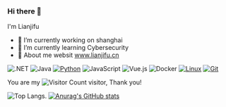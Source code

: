 ### Hi there 👋

I'm Lianjifu 

- 🔭 I’m currently working on shanghai
- 🌱 I’m currently learning Cybersecurity
- 💬 About me websit www.lianjifu.cn 
<!-- - 👯 I’m looking to collaborate on ...
- 🤔 I’m looking for help with ...
- 📫 How to reach me: ...
- 😄 Pronouns: ...
- ⚡ Fun fact: ... -->


![.NET](https://img.shields.io/badge/.NET-512BD4?style=flat-square&logo=C-Sharp&logoColor=ffffff)
![Java](https://img.shields.io/badge/-Java-007396?style=flat-square&logo=java&logoColor=ffffff)
[![Python](https://img.shields.io/badge/-Python-3776AB?style=flat-square&logo=python&logoColor=ffffff)](https://www.python.org/)
![JavaScript](https://img.shields.io/badge/JavaScript-F7DF1E?style=flat-square&logo=JavaScript&logoColor=ffffff)
![Vue.js](https://img.shields.io/badge/-Vue.js-4FC08D?style=flat-square&logo=Vue.js&logoColor=ffffff)
![Docker](https://img.shields.io/badge/Docker-2496ED?style=flat-square&logo=docker&logoColor=ffffff)
[![Linux](https://img.shields.io/badge/-Linux-333333?style=flat-square&logo=linux&logoColor=white)](https://www.linuxfoundation.org/)
[![Git](https://img.shields.io/badge/-Git-f05032?style=flat-square&logo=git&logoColor=white)](https://git-scm.com/)



You are my ![Visitor Count](https://profile-counter.glitch.me/all-smile/count.svg) visitor, Thank you! 

![Top Langs](https://github-readme-stats.vercel.app/api/top-langs/?username=Lianjifu&layout=compact&theme=tokyonight).     [![Anurag's GitHub stats](https://github-readme-stats.vercel.app/api?username=Lianjifu&show_icons=true&theme=radical)](https://github.com/anuraghazra/github-readme-stats)
